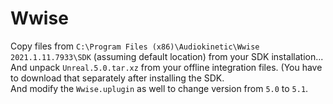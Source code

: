 # Wwise

Copy files from `C:\Program Files (x86)\Audiokinetic\Wwise 2021.1.11.7933\SDK` (assuming default location) from your SDK installation...  
And unpack `Unreal.5.0.tar.xz` from your offline integration files. (You have to download that separately after installing the SDK.  
And modify the `Wwise.uplugin` as well to change version from `5.0` to `5.1`.